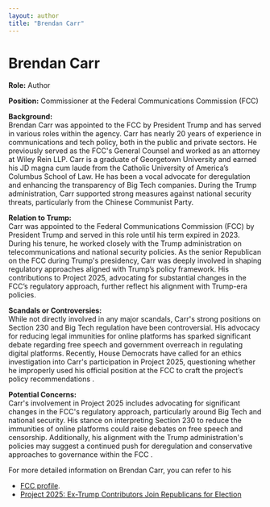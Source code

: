 ```yaml
---
layout: author
title: "Brendan Carr"
---
```


# Brendan Carr

**Role:** Author

**Position:** Commissioner at the Federal Communications Commission (FCC)

**Background:**  
Brendan Carr was appointed to the FCC by President Trump and has served in various roles within the agency. Carr has nearly 20 years of experience in communications and tech policy, both in the public and private sectors. He previously served as the FCC's General Counsel and worked as an attorney at Wiley Rein LLP. Carr is a graduate of Georgetown University and earned his JD magna cum laude from the Catholic University of America’s Columbus School of Law. He has been a vocal advocate for deregulation and enhancing the transparency of Big Tech companies. During the Trump administration, Carr supported strong measures against national security threats, particularly from the Chinese Communist Party.

**Relation to Trump:**  
Carr was appointed to the Federal Communications Commission (FCC) by President Trump and served in this role until his term expired in 2023. During his tenure, he worked closely with the Trump administration on telecommunications and national security policies. As the senior Republican on the FCC during Trump's presidency, Carr was deeply involved in shaping regulatory approaches aligned with Trump’s policy framework. His contributions to Project 2025, advocating for substantial changes in the FCC’s regulatory approach, further reflect his alignment with Trump-era policies.

**Scandals or Controversies:**  
While not directly involved in any major scandals, Carr's strong positions on Section 230 and Big Tech regulation have been controversial. His advocacy for reducing legal immunities for online platforms has sparked significant debate regarding free speech and government overreach in regulating digital platforms. Recently, House Democrats have called for an ethics investigation into Carr's participation in Project 2025, questioning whether he improperly used his official position at the FCC to craft the project’s policy recommendations .

**Potential Concerns:**  
Carr's involvement in Project 2025 includes advocating for significant changes in the FCC's regulatory approach, particularly around Big Tech and national security. His stance on interpreting Section 230 to reduce the immunities of online platforms could raise debates on free speech and censorship. Additionally, his alignment with the Trump administration's policies may suggest a continued push for deregulation and conservative approaches to governance within the FCC .

For more detailed information on Brendan Carr, you can refer to his 
- [FCC profile](https://www.fcc.gov/leadership/brendan-carr).
- [Project 2025: Ex-Trump Contributors Join Republicans for Election](https://www.newsweek.com/project-2025-ex-trump-contributors-republicans-election-1922933)
